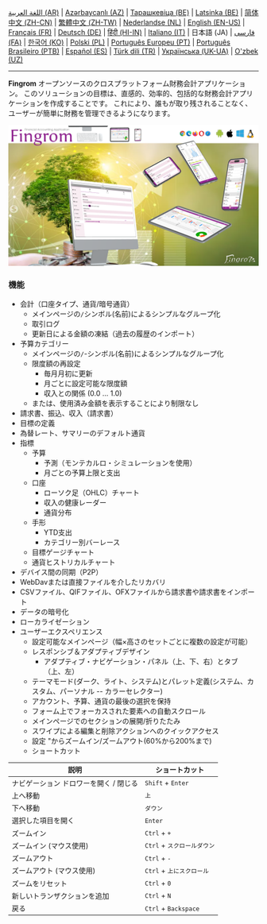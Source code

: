[اللغة العربية (AR)](./about_ar.md) |
[Azərbaycanlı (AZ)](./about_az.md) |
[Тарашкевіца (BE)](./about_be.md) |
[Latsinka (BE)](./about_be_EU.md) |
[简体中文 (ZH-CN)](./about_zh.md) |
[繁體中文 (ZH-TW)](./about_zh_TW.md) |
[Nederlandse (NL)](./about_nl.md) |
[English (EN-US)](./about_en.md) |
[Français (FR)](./about_fr.md) |
[Deutsch (DE)](./about_de.md) |
[हिंदी (HI-IN)](./about_hi.md) |
[Italiano (IT)](./about_it.md) |
日本語 (JA) |
[فارسی (FA)](./about_fa.md) |
[한국어 (KO)](./about_ko.md) |
[Polski (PL)](./about_pl.md) |
[Português Europeu (PT)](./about_pt.md) |
[Português Brasileiro (PTB)](./about_pt_BR.md) |
[Español (ES)](./about_es.md) |
[Türk dili (TR)](./about_tr.md) |
[Українська (UK-UA)](./about_uk.md) |
[O'zbek (UZ)](./about_uz.md)

---

**Fingrom** オープンソースのクロスプラットフォーム財務会計アプリケーション。
このソリューションの目標は、直感的、効率的、包括的な財務会計アプリケーションを作成することです。
これにより、誰もが取り残されることなく、ユーザーが簡単に財務を管理できるようになります。

[![ビデオを見る](../images/presentation_en.png)](https://youtu.be/sNTbpILLsOw)

### 機能
- 会計（口座タイプ、通貨/暗号通貨）
  - メインページの`/`シンボル(名前)によるシンプルなグループ化
  - 取引ログ
  - 更新日による金額の凍結（過去の履歴のインポート）
- 予算カテゴリー
  - メインページの`/`-シンボル(名前)によるシンプルなグループ化
  - 限度額の再設定
    - 毎月月初に更新
    - 月ごとに設定可能な限度額
    - 収入との関係 (0.0 ... 1.0)
  - または、使用済み金額を表示することにより制限なし
- 請求書、振込、収入（請求書）
- 目標の定義
- 為替レート、サマリーのデフォルト通貨
- 指標 
  - 予算
    - 予測（モンテカルロ・シミュレーションを使用）
    - 月ごとの予算上限と支出
  - 口座
    - ローソク足（OHLC）チャート
    - 収入の健康レーダー
    - 通貨分布
  - 手形
    - YTD支出
    - カテゴリー別バーレース
  - 目標ゲージチャート
  - 通貨ヒストリカルチャート
- デバイス間の同期（P2P） 
- WebDavまたは直接ファイルを介したリカバリ
- CSVファイル、QIFファイル、OFXファイルから請求書や請求書をインポート
- データの暗号化
- ローカライゼーション
- ユーザーエクスペリエンス
  - 設定可能なメインページ（幅×高さのセットごとに複数の設定が可能）
  - レスポンシブ＆アダプティブデザイン
    - アダプティブ・ナビゲーション・パネル（上、下、右）とタブ（上、左）
  - テーマモード(ダーク、ライト、システム)とパレット定義(システム、カスタム、パーソナル -- カラーセレクター)
  - アカウント、予算、通貨の最後の選択を保持
  - フォーム上でフォーカスされた要素への自動スクロール
  - メインページでのセクションの展開/折りたたみ
  - スワイプによる編集と削除アクションへのクイックアクセス
  - 設定 "からズームイン/ズームアウト(60%から200%まで)
  - ショートカット

| 説明                                | ショートカット                   |
| ----------------------------------- | ------------------------------ |
| ナビゲーション ドロワーを開く / 閉じる | `Shift` + `Enter`              |
| 上へ移動                             | `上`                           |
| 下へ移動                             | `ダウン`                       |
| 選択した項目を開く                    | `Enter`                       |
| ズームイン                           | `Ctrl` + `+`                   |
| ズームイン (マウス使用)               | `Ctrl` + `スクロールダウン`     |
| ズームアウト                         | `Ctrl` + `-`                   |
| ズームアウト (マウス使用)             | `Ctrl` + `上にスクロール`       |
| ズームをリセット                      | `Ctrl` + `0`                  |
| 新しいトランザクションを追加           | `Ctrl` + `N`                  |
| 戻る                                | `Ctrl` + `Backspace`           |
<!--
| 選択した項目を編集                   | `Ctrl` + `E`                   |
| 選択した項目を削除                   | `Ctrl` + `D`                   |
-->

